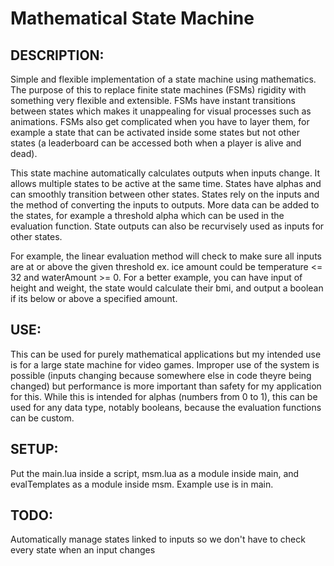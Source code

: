 # Mathematical State Machine


## DESCRIPTION: 
Simple and flexible implementation of a state machine using mathematics. The purpose of this to replace finite state machines (FSMs) rigidity with something very flexible and extensible. FSMs have instant transitions between states which makes it unappealing for visual processes such as animations. FSMs also get complicated when you have to layer them, for example a state that can be activated inside some states but not other states (a leaderboard can be accessed both when a player is alive and dead).

This state machine automatically calculates outputs when inputs change.  It allows multiple states to be active at the same time. States have alphas and can smoothly transition between other states. States rely on the inputs and the method of converting the inputs to outputs. More data can be added to the states, for example a threshold alpha which can be used in the evaluation function. State outputs can also be recurvisely used as inputs for other states.

For example, the linear evaluation method will check to make sure all inputs are at or above the given threshold ex. ice amount could be temperature <= 32 and waterAmount >= 0. For a better example, you can have input of height and weight, the state would calculate their bmi, and output a boolean if its below or above a specified amount.

## USE: 
This can be used for purely mathematical applications but my intended use is for a large state machine for video games. Improper use of the system is possible (inputs changing because somewhere else in code theyre being changed) but performance is more important than safety for my application for this. While this is intended for alphas (numbers from 0 to 1), this can be used for any data type, notably booleans, because the evaluation functions can be custom.

## SETUP: 
Put the main.lua inside a script, msm.lua as a module inside main, and evalTemplates as a module inside msm. Example use is in main. 

## TODO: 
Automatically manage states linked to inputs so we don't have to check every state when an input changes
